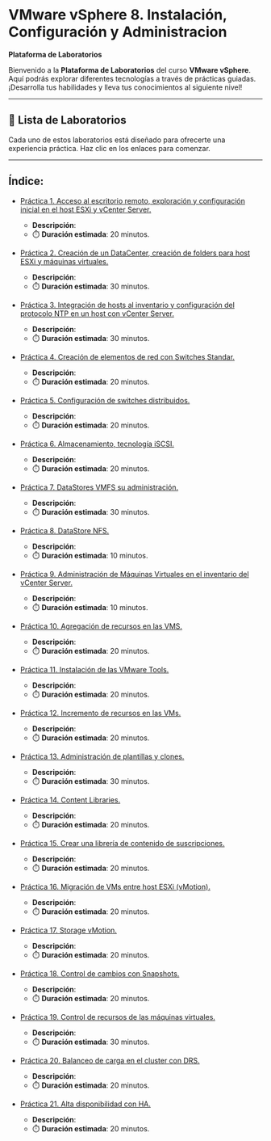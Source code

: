 # VMware vSphere 8. Instalación, Configuración y Administracion 

**Plataforma de Laboratorios**

Bienvenido a la **Plataforma de Laboratorios** del curso **VMware vSphere**. Aquí podrás explorar diferentes tecnologías a través de prácticas guiadas. ¡Desarrolla tus habilidades y lleva tus conocimientos al siguiente nivel!

---

## 🌟 **Lista de Laboratorios**

Cada uno de estos laboratorios está diseñado para ofrecerte una experiencia práctica. Haz clic en los enlaces para comenzar.

---
 
## Índice:
 - [Práctica 1. Acceso al escritorio remoto, exploración y configuración inicial en el host ESXi y vCenter Server.](./lab1/README.md)
   - **Descripción**: 
   - ⏱️ **Duración estimada**: 20 minutos.

 - [Práctica 2. Creación de un DataCenter, creación de folders para host ESXi y máquinas virtuales.](./lab2/README.md)
   - **Descripción**: 
   - ⏱️ **Duración estimada**: 30 minutos.

 - [Práctica 3. Integración de hosts al inventario y configuración del protocolo NTP en un host con vCenter Server.](./Lab3/main.md)
   - **Descripción**: 
   - ⏱️ **Duración estimada**: 30 minutos.

 - [Práctica 4. Creación de elementos de red con Switches Standar.](./lab4/README.md)
   - **Descripción**:  
   - ⏱️ **Duración estimada**: 20 minutos.

 - [Práctica 5. Configuración de switches distribuidos.](./lab5/README.md)
   - **Descripción**:  
   - ⏱️ **Duración estimada**: 20 minutos.

 - [Práctica 6. Almacenamiento, tecnología iSCSI.](./lab6/README.md)
   - **Descripción**:  
   - ⏱️ **Duración estimada**: 20 minutos.

 - [Práctica 7. DataStores VMFS su administración.](./lab7/README.md)
   - **Descripción**:  
   - ⏱️ **Duración estimada**: 30 minutos.

 - [Práctica 8. DataStore NFS.](./lab8/README.md)
   - **Descripción**:  
   - ⏱️ **Duración estimada**: 10 minutos.

 - [Práctica 9. Administración de Máquinas Virtuales en el inventario del vCenter Server.](./lab9/README.md)
   - **Descripción**:  
   - ⏱️ **Duración estimada**: 10 minutos.

 - [Práctica 10. Agregación de recursos en las VMS.](./lab10/README.md)
   - **Descripción**:  
   - ⏱️ **Duración estimada**: 20 minutos.

 - [Práctica 11. Instalación de las VMware Tools.](./lab11/README.md)
   - **Descripción**:  
   - ⏱️ **Duración estimada**: 20 minutos.

 - [Práctica 12. Incremento de recursos en las VMs.](./lab12/README.md)
   - **Descripción**:  
   - ⏱️ **Duración estimada**: 20 minutos.

 - [Práctica 13. Administración de plantillas y clones.](./lab13/README.md)
   - **Descripción**:  
   - ⏱️ **Duración estimada**: 30 minutos.

 - [Práctica 14. Content Libraries.](./lab14/readme.md)
   - **Descripción**:  
   - ⏱️ **Duración estimada**: 20 minutos.

 - [Práctica 15. Crear una librería de contenido de suscripciones.](./lab15/readme.md)
   - **Descripción**:  
   - ⏱️ **Duración estimada**: 20 minutos.

 - [Práctica 16. Migración de VMs entre host ESXi (vMotion).](./lab16/readme.md)
   - **Descripción**:  
   - ⏱️ **Duración estimada**: 20 minutos.

 - [Práctica 17. Storage vMotion.](./lab17/readme.md)
   - **Descripción**:  
   - ⏱️ **Duración estimada**: 20 minutos.

 - [Práctica 18. Control de cambios con Snapshots.](./lab18/README.md)
   - **Descripción**:  
   - ⏱️ **Duración estimada**: 20 minutos.

 - [Práctica 19. Control de recursos de las máquinas virtuales.](./lab19/README.md)
   - **Descripción**:  
   - ⏱️ **Duración estimada**: 30 minutos.

 - [Práctica 20. Balanceo de carga en el cluster con DRS.](./lab20/README.md)
   - **Descripción**:  
   - ⏱️ **Duración estimada**: 20 minutos.

 - [Práctica 21. Alta disponibilidad con HA.](./lab21/README.md)
   - **Descripción**:  
   - ⏱️ **Duración estimada**: 20 minutos.
